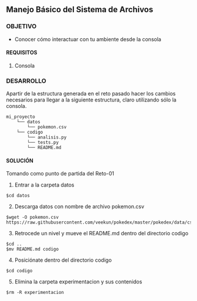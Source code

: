 ## Manejo Básico del Sistema de Archivos

### OBJETIVO 
 - Conocer cómo interactuar con tu ambiente desde la consola

#### REQUISITOS 
1. Consola

### DESARROLLO 
Apartir de la estructura generada en el reto pasado hacer los cambios necesarios para llegar a la siguiente estructura, claro utilizando sólo la consola.
```
mi_proyecto
    └── datos
    	└── pokemon.csv
    └── codigo
        └── analisis.py
        └── tests.py
        └── README.md

```
#### SOLUCIÓN
Tomando como punto de partida del Reto-01
1. Entrar a la carpeta datos
```
$cd datos
```
2. Descarga datos con nombre de archivo pokemon.csv
```
$wget -O pokemon.csv https://raw.githubusercontent.com/veekun/pokedex/master/pokedex/data/csv/pokemon.csv

```
3. Retrocede un nivel y mueve el README.md dentro del directorio codigo
```
$cd ..
$mv README.md codigo
```
4. Posiciónate dentro del directorio codigo
```
$cd codigo
```
5. Elimina la carpeta experimentacion y sus contenidos
````
$rm -R experimentacion
````